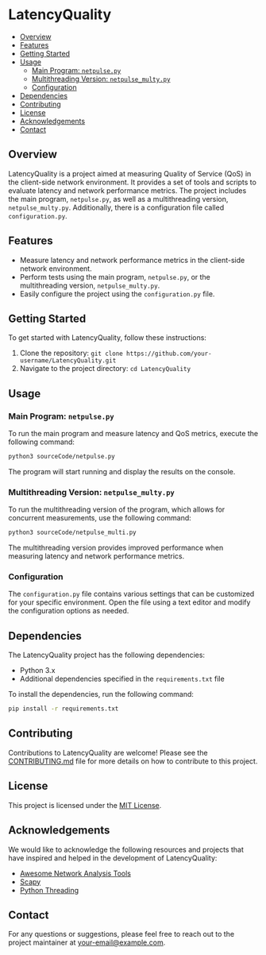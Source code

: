 # LatencyQuality

- [Overview](#overview)
- [Features](#features)
- [Getting Started](#getting-started)
- [Usage](#usage)
  - [Main Program: `netpulse.py`](#main-program-netpulsepy)
  - [Multithreading Version: `netpulse_multy.py`](#multithreading-version-netpulse_multypy)
  - [Configuration](#configuration)
- [Dependencies](#dependencies)
- [Contributing](#contributing)
- [License](#license)
- [Acknowledgements](#acknowledgements)
- [Contact](#contact)

## Overview

LatencyQuality is a project aimed at measuring Quality of Service (QoS) in the client-side network environment. It provides a set of tools and scripts to evaluate latency and network performance metrics. The project includes the main program, `netpulse.py`, as well as a multithreading version, `netpulse_multy.py`. Additionally, there is a configuration file called `configuration.py`.

## Features

- Measure latency and network performance metrics in the client-side network environment.
- Perform tests using the main program, `netpulse.py`, or the multithreading version, `netpulse_multy.py`.
- Easily configure the project using the `configuration.py` file.

## Getting Started

To get started with LatencyQuality, follow these instructions:

1. Clone the repository: `git clone https://github.com/your-username/LatencyQuality.git`
2. Navigate to the project directory: `cd LatencyQuality`

## Usage

### Main Program: `netpulse.py`

To run the main program and measure latency and QoS metrics, execute the following command:

```bash
python3 sourceCode/netpulse.py
```

The program will start running and display the results on the console.

### Multithreading Version: `netpulse_multy.py`

To run the multithreading version of the program, which allows for concurrent measurements, use the following command:


```bash
python3 sourceCode/netpulse_multi.py
```

The multithreading version provides improved performance when measuring latency and network performance metrics.

### Configuration

The `configuration.py` file contains various settings that can be customized for your specific environment. Open the file using a text editor and modify the configuration options as needed.

## Dependencies

The LatencyQuality project has the following dependencies:

- Python 3.x
- Additional dependencies specified in the `requirements.txt` file

To install the dependencies, run the following command:

```bash
pip install -r requirements.txt
```

## Contributing

Contributions to LatencyQuality are welcome! Please see the [CONTRIBUTING.md](CONTRIBUTING.md) file for more details on how to contribute to this project.

## License

This project is licensed under the [MIT License](LICENSE).

## Acknowledgements

We would like to acknowledge the following resources and projects that have inspired and helped in the development of LatencyQuality:

- [Awesome Network Analysis Tools](https://github.com/caesar0301/awesome-network-analysis)
- [Scapy](https://scapy.net/)
- [Python Threading](https://docs.python.org/3/library/threading.html)

## Contact

For any questions or suggestions, please feel free to reach out to the project maintainer at [your-email@example.com](mailto:your-email@example.com).
